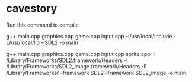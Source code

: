 # cavestory

Run this command to compile

g++ main.cpp graphics.cpp game.cpp input.cpp -I/usr/local/include -L/usr/local/lib -lSDL2 -o main

g++ main.cpp graphics.cpp game.cpp input.cpp sprite.cpp -I /Library/Frameworks/SDL2.framework/Headers -I /Library/Frameworks/SDL2_image.framework/Headers -F /Library/Frameworks/ -framework SDL2 -framework SDL2_image -o main